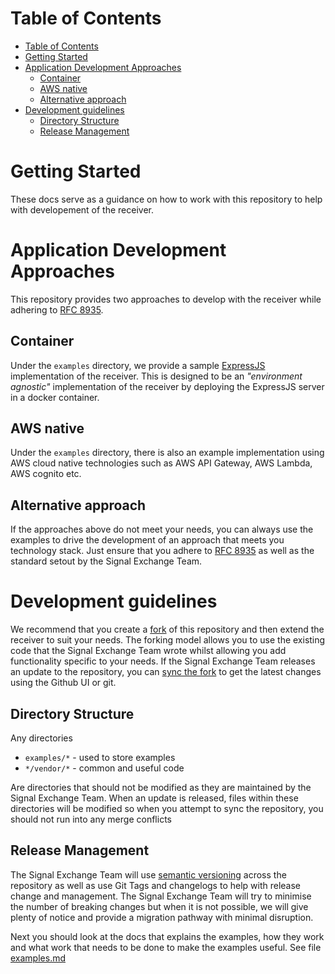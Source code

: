 # Table of Contents

- [Table of Contents](#table-of-contents)
- [Getting Started](#getting-started)
- [Application Development Approaches](#application-development-approaches)
  - [Container](#container)
  - [AWS native](#aws-native)
  - [Alternative approach](#alternative-approach)
- [Development guidelines](#development-guidelines)
  - [Directory Structure](#directory-structure)
  - [Release Management](#release-management)

# Getting Started

These docs serve as a guidance on how to work with this repository to help with developement of the receiver.

# Application Development Approaches

This repository provides two approaches to develop with the receiver while adhering to [RFC 8935](https://www.rfc-editor.org/rfc/rfc8935.html).

## Container

Under the `examples` directory, we provide a sample [ExpressJS](https://expressjs.com/) implementation of the receiver. This is designed to be an *"environment agnostic"* implementation of the receiver by deploying the ExpressJS server in a docker container. 

## AWS native

Under the `examples` directory, there is also an example implementation using AWS cloud native technologies such as AWS API Gateway, AWS Lambda, AWS cognito etc.

## Alternative approach

If the approaches above do not meet your needs, you can always use the examples to drive the development of an approach that meets you technology stack. Just ensure that you adhere to [RFC 8935](https://www.rfc-editor.org/rfc/rfc8935.html) as well as the standard setout by the Signal Exchange Team.

# Development guidelines 

We recommend that you create a [fork](https://docs.github.com/en/pull-requests/collaborating-with-pull-requests/working-with-forks) of this repository and then extend the receiver to suit your needs. The forking model allows you to use the existing code that the Signal Exchange Team wrote whilst allowing you add functionality specific to your needs. If the Signal Exchange Team releases an update to the repository, you can [sync the fork](https://docs.github.com/en/pull-requests/collaborating-with-pull-requests/working-with-forks/syncing-a-fork)  to get the latest changes using the Github UI or git.

## Directory Structure

Any directories

- `examples/*` - used to store examples 
- `*/vendor/*` - common and useful code 

Are directories that should not be modified as they are maintained by the Signal Exchange Team. When an update is released, files within these directories will be modified so when you attempt to sync the repository, you should not run into any merge conflicts

## Release Management

The Signal Exchange Team will use [semantic versioning](https://semver.org/) across the repository as well as use Git Tags and changelogs to help with release change and management. The Signal Exchange Team will try to minimise the number of breaking changes but when it is not possible, we will give plenty of notice and provide a migration pathway with minimal disruption.

Next you should look at the docs that explains the examples, how they work and what work that needs to be done to make the examples useful. See file [examples.md](example.md)